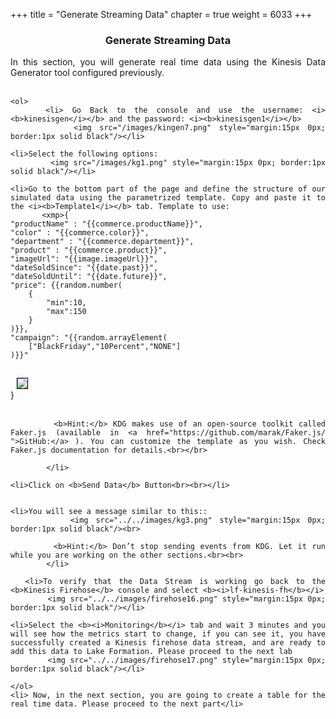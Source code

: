 +++
title = "Generate Streaming Data"
chapter = true
weight = 6033
+++

<center><h3>Generate Streaming Data</h3></center>

<div style="text-align: justify">
   
 
  In this section, you will generate real time data using the Kinesis Data Generator tool configured previously. <br><br>
    

    <ol>
        <li> Go Back to the console and use the username: <i><b>kinesisgen</i></b> and the password: <i><b>kinesisgen1</i></b> 
            <img src="/images/kingen7.png" style="margin:15px 0px; border:1px solid black"/></li>
            
    <li>Select the following options:
            <img src="/images/kg1.png" style="margin:15px 0px; border:1px solid black"/></li> 
            
    <li>Go to the bottom part of the page and define the structure of our simulated data using the parametrized template. Copy and paste it to the <i><b>Template1</i></b> tab. Template to use: 
           <xmp>{
    "productName" : "{{commerce.productName}}",
    "color" : "{{commerce.color}}",
    "department" : "{{commerce.department}}",
    "product" : "{{commerce.product}}",
    "imageUrl": "{{image.imageUrl}}",
    "dateSoldSince": "{{date.past}}",
    "dateSoldUntil": "{{date.future}}",
    "price": {{random.number(
        {
            "min":10,
            "max":150
        }
    )}},
    "campaign": "{{random.arrayElement(
        ["BlackFriday","10Percent","NONE"]
    )}}"
}</xmp>
            <img src="/images/kg2.png" style="margin:15px 0px; border:1px solid black"/><br><br>
            
            <b>Hint:</b> KDG makes use of an open-source toolkit called Faker.js (available in <a href="https://github.com/marak/Faker.js/ ">GitHub:</a> ). You can customize the template as you wish. Check Faker.js documentation for details.<br></br>
            
            </li> 
            
    <li>Click on <b>Send Data</b> Button<br><br></li> 
    
    
    <li>You will see a message similar to this::
            <img src="../../images/kg3.png" style="margin:15px 0px; border:1px solid black"/><br>
            
            <b>Hint:</b> Don’t stop sending events from KDG. Let it run while you are working on the other sections.<br><br> 
            </li>  
            
      <li>To verify that the Data Stream is working go back to the <b>Kinesis Firehose</b> console and select <b><i>lf-kinesis-fh</b></i>
            <img src="../../images/firehose16.png" style="margin:15px 0px; border:1px solid black"/></li>
            
    <li>Select the <b><i>Monitoring</b></i> tab and wait 3 minutes and you will see how the metrics start to change, if you can see it, you have successfully created a Kinesis firehose data stream, and are ready to add this data to Lake Formation. Please proceed to the next lab
            <img src="../../images/firehose17.png" style="margin:15px 0px; border:1px solid black"/></li>                                             
                           
    </ol>
    <li> Now, in the next section, you are going to create a table for the real time data. Please proceed to the next part</li>
 </div>
 
